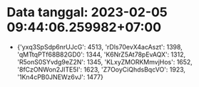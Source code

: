 # Data tanggal: 2023-02-05 09:44:06.259982+07:00

* {'yxq3SpSdp6nrUJcG': 4513, 'rDls70evX4acAszt': 1398, 'qMTtqPTf68B82GD0': 1344, 'K6NrZ5At78pEvAQX': 1312, 'R5onS0SYvdg9eZ2N': 1345, 'KLxyZMORKMmvjHos': 1652, '8fCzONWon2JITE5I': 1623, 'Z7OoyCiQhdsBqcVO': 1923, '1Kn4cPB0JNEWz6vJ': 1477}
